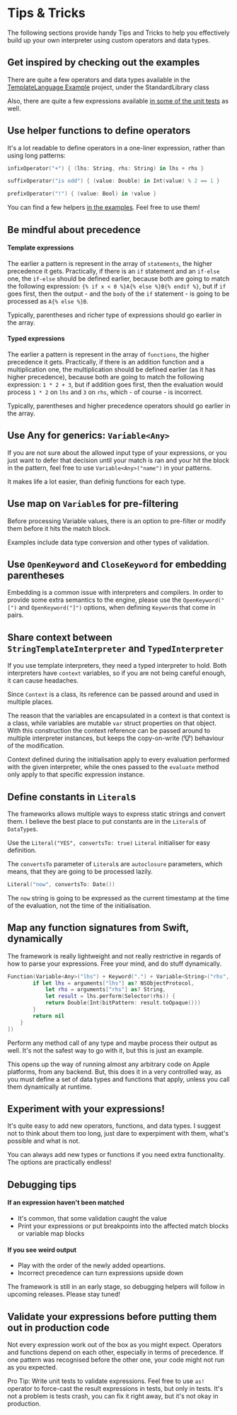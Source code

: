 # Tips & Tricks

The following sections provide handy Tips and Tricks to help you effectively build up your own interpreter using custom operators and data types.

## Get inspired by checking out the examples

There are quite a few operators and data types available in the [TemplateLanguage Example](https://github.com/tevelee/Eval/blob/master/Examples/TemplateExample/Sources/TemplateExample/TemplateExample.swift#L114-L150) project, under the StandardLibrary class

Also, there are quite a few expressions available [in some of the unit tests](https://github.com/tevelee/Eval/blob/master/Tests/EvalTests/IntegrationTests/InterpreterTests.swift#L47-L86) as well.

## Use helper functions to define operators

It's a lot readable to define operators in a one-liner expression, rather than using long patterns:

```swift
infixOperator("+") { (lhs: String, rhs: String) in lhs + rhs }
```
```swift
suffixOperator("is odd") { (value: Double) in Int(value) % 2 == 1 }
```
```swift
prefixOperator("!") { (value: Bool) in !value }
```

You can find a few helpers [in the examples](https://github.com/tevelee/Eval/tree/master/Examples/TemplateExample/Sources/TemplateExample/TemplateExample.swift#L331-L412). Feel free to use them!

## Be mindful about precedence

#### Template expressions

The earlier a pattern is represent in the array of `statements`, the higher precedence it gets. 
Practically, if there is an `if` statement and an `if-else` one, the `if-else` should be defined earlier, because both are going to match the following expression:
`{% if x < 0 %}A{% else %}B{% endif %}`, but if `if` goes first, then the output - and the `body` of the `if` statement - is going to be processed as `A{% else %}B`. 

Typically, parentheses and richer type of expressions should go earlier in the array.

#### Typed expressions

The earlier a pattern is represent in the array of `functions`, the higher precedence it gets. 
Practically, if there is an addition function and a multiplication one, the multiplication should be defined earlier (as it has higher precedence), because both are going to match the following expression:
`1 * 2 + 3`, but if addition goes first, then the evaluation would process `1 * 2` on `lhs` and `3` on `rhs`, which - of course - is incorrect.  

Typically, parentheses and higher precedence operators should go earlier in the array.

## Use Any for generics: `Variable<Any>`

If you are not sure about the allowed input type of your expressions, or you just want to defer that decision until your match is ran and your hit the block in the pattern, feel free to use `Variable<Any>("name")` in your patterns.

It makes life a lot easier, than definig functions for each type.

## Use map on `Variable`s for pre-filtering

Before processing Variable values, there is an option to pre-filter or modify them before it hits the match block. 

Examples include data type conversion and other types of validation.

## Use `OpenKeyword` and `CloseKeyword` for embedding parentheses

Embedding is a common issue with interpreters and compilers. In order to provide some extra semantics to the engine, please use the `OpenKeyword("[")` and `OpenKeyword("]")` options, when defining `Keyword`s that come in pairs.

## Share context between `StringTemplateInterpreter` and `TypedInterpreter`

If you use template interpreters, they need a typed interpreter to hold. Both interpreters have `context` variables, so if you are not being careful enough, it can cause headaches. 

Since `Context` is a class, its reference can be passed around and used in multiple places. 

The reason that the variables are encapsulated in a context is that context is a class, while variables are mutable `var` struct properties on that object. With this construction the context reference can be passed around to multiple interpreter instances, but keeps the copy-on-write (🐮) behaviour of the modification.

Context defined during the initialisation apply to every evaluation performed with the given interpreter, while the ones passed to the `evaluate` method only apply to that specific  expression instance.

## Define constants in `Literal`s

The frameworks allows multiple ways to express static strings and convert them. 
I believe the best place to put constants are in the `Literal`s of `DataType`s.

Use the `Literal("YES", convertsTo: true)` `Literal` initialiser for easy definition.

The `convertsTo` parameter of `Literal`s are `autoclosure` parameters, which means, that they are going to be processed lazily.

```swift
Literal("now", convertsTo: Date())
```

The `now` string is going to be expressed as the current timestamp at the time of the evaluation, not the time of the initialisation.

## Map any function signatures from Swift, dynamically

The framework is really lightweight and not really restrictive in regards of how to parse your expressions. Free your mind, and do stuff dynamically.

```swift
Function(Variable<Any>("lhs") + Keyword(".") + Variable<String>("rhs", interpreted: false)) { (arguments,_,_) -> Double? in
        if let lhs = arguments["lhs"] as? NSObjectProtocol,
            let rhs = arguments["rhs"] as? String,
            let result = lhs.perform(Selector(rhs)) {
            return Double(Int(bitPattern: result.toOpaque()))
        }
        return nil
    }
])
```

Perform any method call of any type and maybe process their output as well. It's not the safest way to go with it, but this is just an example.

This opens up the way of running almost any arbitrary code on Apple platforms, from any backend. But, this does it in a very controlled way, as you must define a set of data types and functions that apply, unless you call them dynamically at runtime.

## Experiment with your expressions!

It's quite easy to add new operators, functions, and data types. I suggest not to think about them too long, just dare to experpiment with them, what's possible and what is not. 

You can always add new types or functions if you need extra functionality. The options are practically endless!

## Debugging tips

#### If an expression haven't been matched
* It's common, that some validation caught the value
* Print your expressions or put breakpoints into the affected match blocks or variable map blocks

#### If you see weird output
* Play with the order of the newly added opeartions.
* Incorrect precedence can turn expressions upside down

The framework is still in an early stage, so debugging helpers will follow in upcoming releases. Please stay tuned!

## Validate your expressions before putting them out in production code

Not every expression work out of the box as you might expect. Operators and functions depend on each other, especially in terms of precedence. If one pattern was recognised before the other one, your code might not run as you expected.

Pro Tip: Write unit tests to validate expressions. Feel free to use `as!` operator to force-cast the result expressions in tests, but only in tests. It's not a problem is tests crash, you can fix it right away, but it's not okay in production.
